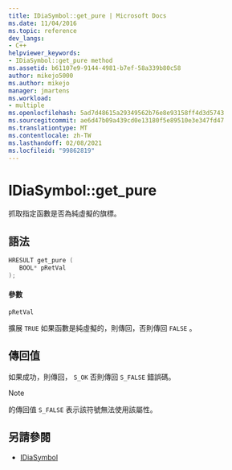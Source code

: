 ```yaml
---
title: IDiaSymbol::get_pure | Microsoft Docs
ms.date: 11/04/2016
ms.topic: reference
dev_langs:
- C++
helpviewer_keywords:
- IDiaSymbol::get_pure method
ms.assetid: b61107e9-9144-4981-b7ef-58a339b80c58
author: mikejo5000
ms.author: mikejo
manager: jmartens
ms.workload:
- multiple
ms.openlocfilehash: 5ad7d48615a29349562b76e8e93158ff4d3d5743
ms.sourcegitcommit: ae6d47b09a439cd0e13180f5e89510e3e347fd47
ms.translationtype: MT
ms.contentlocale: zh-TW
ms.lasthandoff: 02/08/2021
ms.locfileid: "99862819"
---
```

# <a name="idiasymbolget_pure"></a>IDiaSymbol::get_pure
抓取指定函數是否為純虛擬的旗標。

## <a name="syntax"></a>語法

```C++
HRESULT get_pure ( 
   BOOL* pRetVal
);
```

#### <a name="parameters"></a>參數
 `pRetVal`

擴展 `TRUE` 如果函數是純虛擬的，則傳回，否則傳回 `FALSE` 。

## <a name="return-value"></a>傳回值
 如果成功，則傳回， `S_OK` 否則傳回 `S_FALSE` 錯誤碼。

> [!NOTE]
> 的傳回值 `S_FALSE` 表示該符號無法使用該屬性。

## <a name="see-also"></a>另請參閱
- [IDiaSymbol](../../debugger/debug-interface-access/idiasymbol.md)